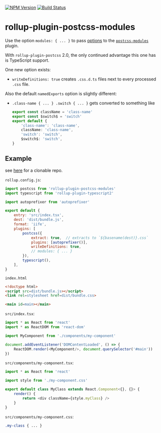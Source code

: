 [![NPM Version]](https://www.npmjs.com/package/rollup-plugin-postcss-modules)
[![Build Status]](https://github.com/flying-sheep/rollup-plugin-postcss-modules/actions/workflows/ci.yml)

[NPM Version]: https://img.shields.io/npm/v/rollup-plugin-postcss-modules.svg?style=flat
[Build Status]: https://github.com/flying-sheep/rollup-plugin-postcss-modules/actions/workflows/ci.yml/badge.svg

rollup-plugin-postcss-modules
=============================

Use the option `modules: { ... }` to pass [options](https://github.com/css-modules/postcss-modules#usage)
to the [`postcss-modules`](https://github.com/css-modules/postcss-modules) plugin.

With `rollup-plugin-postcss` 2.0, the only continued advantage this one has is TypeScript support.

One new option exists:

* `writeDefinitions: true` creates `.css.d.ts` files next to every processed `.css` file.

Also the default `namedExports` option is slightly different:

* `.class-name { ... } .switch { ... }` gets converted to something like

    ```typescript
	export const className = 'class-name'
	export const $switch$ = 'switch'
	export default {
		'class-name': 'class-name',
		className: 'class-name',
		'switch': 'switch',
		$switch$: 'switch',
	}
	```

Example
-------

see [here](https://github.com/flying-sheep/rollup-plugin-postcss-modules-example) for a clonable repo.

`rollup.config.js`:
```javascript
import postcss from 'rollup-plugin-postcss-modules'
import typescript from 'rollup-plugin-typescript2'

import autoprefixer from 'autoprefixer'

export default {
	entry: 'src/index.tsx',
	dest: 'dist/bundle.js',
	format: 'iife',
	plugins: [
		postcss({
			extract: true,  // extracts to `${basename(dest)}.css`
			plugins: [autoprefixer()],
			writeDefinitions: true,
			// modules: { ... }
		}),
		typescript(),
	],
}
```

`index.html`
```html
<!doctype html>
<script src=dist/bundle.js></script>
<link rel=stylesheet href=dist/bundle.css>

<main id=main></main>
```

`src/index.tsx`:
```typescript
import * as React from 'react'
import * as ReactDOM from 'react-dom'

import MyComponent from './components/my-component'

document.addEventListener('DOMContentLoaded', () => {
    ReactDOM.render(<MyComponent/>, document.querySelector('#main'))
})
```

`src/components/my-component.tsx`:
```typescript
import * as React from 'react'

import style from './my-component.css'

export default class MyClass extends React.Component<{}, {}> {
    render() {
        return <div className={style.myClass} />
    }
}
```

`src/components/my-component.css`:
```css
.my-class { ... }
```
